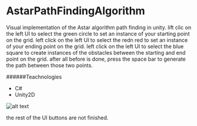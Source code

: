 # AstarPathFindingAlgorithm

Visual implementation of the Astar algorithm path finding in unity. 
lift clic on the left UI to select the green circle to set an instance of your starting point on the grid.
left click on the left UI to select the redn red to set an instance of your ending point on the grid.
left click on the left UI to select the blue square to create instances of the obstacles between the starting and end point on the grid.
after all before is done, press the space bar to generate the path between those two points.

######Teachnologies 
- C#
- Unity2D

![alt text](https://github.com/GamezAr94/AstarPathFindingAlgorithm/blob/master/AstarPathFinding2D/Assets/Sprites/arrow.png)

the rest of the UI buttons are not finished.
